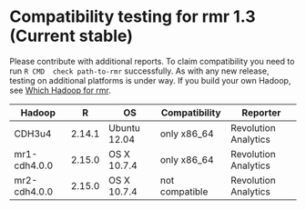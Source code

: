 # Compatibility testing for rmr 1.3 (Current stable)
Please contribute with additional reports. To claim compatibility you need to run `R CMD  check path-to-rmr` successfully.
As with any new release, testing on additional platforms is under way. If you build your own Hadoop, see [Which Hadoop for rmr](https://github.com/RevolutionAnalytics/RHadoop/wiki/Which-Hadoop-for-rmr).

<table>
<thead>
<tr><th>Hadoop</th><th>R</th><th>OS</th><th>Compatibility</th><th>Reporter</th></tr>
</thead>
<tbody>
<tr><td>CDH3u4</td><td>2.14.1</td><td>Ubuntu 12.04</td><td>only x86_64</td><td>Revolution Analytics</td></tr>
<tr><td>mr1-cdh4.0.0</td><td>2.15.0</td><td>OS X 10.7.4</td><td>only x86_64</td><td>Revolution Analytics</td></tr>
<tr><td>mr2-cdh4.0.0</td><td>2.15.0</td><td>OS X 10.7.4</td><td>not compatible</td><td>Revolution Analytics</td></tr>
</tbody>
</table>
